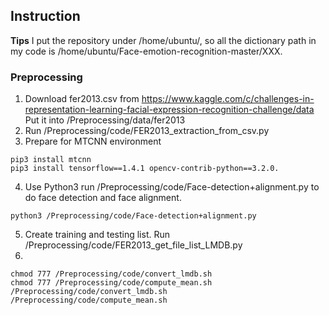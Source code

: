 ## Instruction
**Tips** I put the repository under /home/ubuntu/, so all the dictionary path in my code is /home/ubuntu/Face-emotion-recognition-master/XXX. 
### Preprocessing
1. Download fer2013.csv from https://www.kaggle.com/c/challenges-in-representation-learning-facial-expression-recognition-challenge/data
Put it into /Preprocessing/data/fer2013
2. Run  /Preprocessing/code/FER2013_extraction_from_csv.py
3. Prepare for MTCNN environment
```
pip3 install mtcnn
pip3 install tensorflow==1.4.1 opencv-contrib-python==3.2.0.
```
4. Use Python3 run /Preprocessing/code/Face-detection+alignment.py to do face detection and face alignment.
```
python3 /Preprocessing/code/Face-detection+alignment.py
```
5. Create training and testing list. Run /Preprocessing/code/FER2013_get_file_list_LMDB.py
6. 
```
chmod 777 /Preprocessing/code/convert_lmdb.sh
chmod 777 /Preprocessing/code/compute_mean.sh
/Preprocessing/code/convert_lmdb.sh
/Preprocessing/code/compute_mean.sh
```